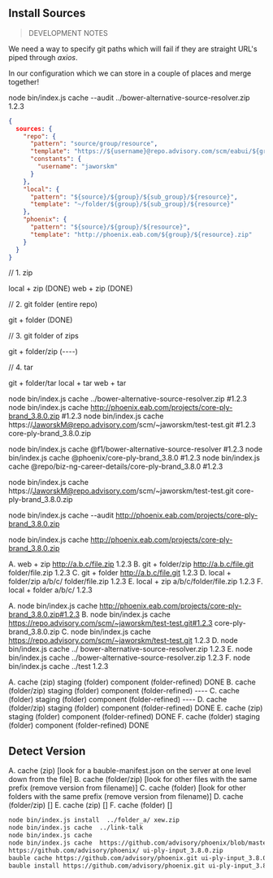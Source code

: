 ## Install Sources

> DEVELOPMENT NOTES

We need a way to specify git paths which will fail if they are straight URL's piped through _axios_.

In our configuration which we can store in a couple of places and merge together!

node bin/index.js cache --audit ../bower-alternative-source-resolver.zip 1.2.3

```json
{
  sources: {
    "repo": {
      "pattern": "source/group/resource",
      "template": "https://${username}@repo.advisory.com/scm/eabui/${group}.git ${resource}.zip",
      "constants": {
        "username": "jaworskm"
      }
    },
    "local": {
      "pattern": "${source}/${group}/${sub_group}/${resource}",
      "template": "~/folder/${group}/${sub_group}/${resource}"
    },
    "phoenix": {
      "pattern": "${source}/${group}/${resource}",
      "template": "http://phoenix.eab.com/${group}/${resource}.zip"
    }
  }
}
```

// 1. zip

local + zip       (DONE)
web + zip         (DONE)

// 2. git folder (entire repo)

git + folder      (DONE)

// 3. git folder of zips

git + folder/zip  (----)

// 4. tar

git + folder/tar
local + tar
web + tar

node bin/index.js cache ../bower-alternative-source-resolver.zip #1.2.3
node bin/index.js cache http://phoenix.eab.com/projects/core-ply-brand_3.8.0.zip #1.2.3
node bin/index.js cache https://JaworskM@repo.advisory.com/scm/~jaworskm/test-test.git #1.2.3 core-ply-brand_3.8.0.zip

node bin/index.js cache @f1/bower-alternative-source-resolver #1.2.3
node bin/index.js cache @phoenix/core-ply-brand_3.8.0 #1.2.3
node bin/index.js cache @repo/biz-ng-career-details/core-ply-brand_3.8.0 #1.2.3

node bin/index.js cache https://JaworskM@repo.advisory.com/scm/~jaworskm/test-test.git core-ply-brand_3.8.0.zip

<!-- node bin/index.js audit -r http://phoenix.eab.com/projects/core-ply-brand_3.8.0.zip -->

<!--
// source/group/file
`bauble install repo/data-ng-academic-planner/core-ply-brand_3.8.0`

// source/file
`bauble install repo/core-ply-brand_3.8.0`

// web because of http(s) and zip/tar
`bauble install http://phoenix.eab.com/projects/core-ply-brand_3.8.0.zip`

// file because of no http(s) and zip/tar
`bauble install http://phoenix.eab.com/projects/core-ply-brand_3.8.0.zip`
-->

node bin/index.js cache --audit http://phoenix.eab.com/projects/core-ply-brand_3.8.0.zip

node bin/index.js cache http://phoenix.eab.com/projects/core-ply-brand_3.8.0.zip


A. web + zip           http://a.b.c/file.zip 1.2.3
B. git + folder/zip    http://a.b.c/file.git folder/file.zip 1.2.3
C. git + folder        http://a.b.c/file.git 1.2.3
D. local + folder/zip  a/b/c/ folder/file.zip 1.2.3
E. local + zip         a/b/c/folder/file.zip 1.2.3
F. local + folder      a/b/c/ 1.2.3

A. node bin/index.js cache  http://phoenix.eab.com/projects/core-ply-brand_3.8.0.zip#1.2.3
B. node bin/index.js cache  https://repo.advisory.com/scm/~jaworskm/test-test.git#1.2.3 core-ply-brand_3.8.0.zip
C. node bin/index.js cache  https://repo.advisory.com/scm/~jaworskm/test-test.git 1.2.3
D. node bin/index.js cache  ../ bower-alternative-source-resolver.zip 1.2.3
E. node bin/index.js cache  ../bower-alternative-source-resolver.zip 1.2.3
F. node bin/index.js cache  ../test  1.2.3

A. cache (zip)          staging (folder)    component (folder-refined)    DONE
B. cache (folder/zip)   staging (folder)    component (folder-refined)    ----
C. cache (folder)       staging (folder)    component (folder-refined)    ----
D. cache (folder/zip)   staging (folder)    component (folder-refined)    DONE
E. cache (zip)          staging (folder)    component (folder-refined)    DONE
F. cache (folder)       staging (folder)    component (folder-refined)    DONE

## Detect Version

A. cache (zip)          [look for a bauble-manifest.json on the server at one level down from the file]
B. cache (folder/zip)   [look for other files with the same prefix (remove version from filename)]
C. cache (folder)       [look for other folders with the same prefix (remove version from filename)]
D. cache (folder/zip)   []
E. cache (zip)          []
F. cache (folder)       []


```bash
node bin/index.js install  ../folder_a/ xew.zip
node bin/index.js cache  ../link-talk
node bin/index.js cache
node bin/index.js cache  https://github.com/advisory/phoenix/blob/master/ui-ply-input_3.8.0.zip?raw=true
https://github.com/advisory/phoenix/ ui-ply-input_3.8.0.zip
bauble cache https://github.com/advisory/phoenix.git ui-ply-input_3.8.0.zip
bauble install https://github.com/advisory/phoenix.git ui-ply-input_3.8.0.zip
```
